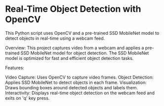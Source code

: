 # Real-Time Object Detection with OpenCV 


This Python script uses OpenCV and a pre-trained SSD MobileNet model to detect objects in real-time using a webcam feed.

Overview:
This project captures video from a webcam and applies a pre-trained SSD MobileNet model for object detection. The SSD MobileNet model is optimized for fast and efficient object detection tasks.

Features:

Video Capture: Uses OpenCV to capture video frames.
Object Detection: Applies SSD MobileNet to detect objects in each frame.
Visualization: Draws bounding boxes around detected objects and labels them.
Interactivity: Displays real-time object detection on the webcam feed and exits on 'q' key press.

